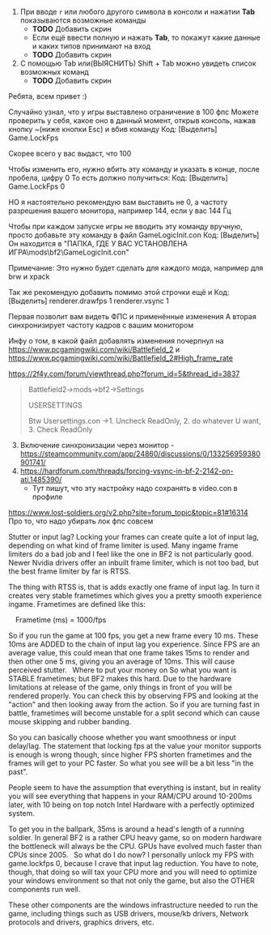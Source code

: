 1. При вводе `r` или любого другого символа в консоли и нажатии **Tab** показываются возможные команды
    - **TODO** Добавить скрин
    - Если ещё ввести полную и нажать **Tab**, то покажут какие данные и каких типов принимают на вход
    - **TODO** Добавить скрин
2. С помощью Tab или(ВЫЯСНИТЬ) Shift + Tab можно увидеть список возможных команд
    - **TODO** Добавить скрин





Ребята, всем привет :)

Случайно узнал, что у игры выставлено ограничение в 100 фпс
Можете проверить у себя, какое оно в данный момент, открыв консоль, нажав кнопку ~(ниже кнопки Esc) и вбив команду
Код: [Выделить]
Game.LockFps

Скорее всего у вас выдаст, что 100

Чтобы изменить его, нужно вбить эту команду и указать в конце, после пробела, цифру 0
То есть должно получиться:
Код: [Выделить]
Game.LockFps 0

НО я настоятельно рекомендую вам выставить не 0, а частоту разрешения вашего монитора, например 144, если у вас 144 Гц

Чтобы при каждом запуске игры не вводить эту команду вручную, просто добавьте эту команду в файл GameLogicInit.con
Код: [Выделить]
Он находится в "ПАПКА, ГДЕ У ВАС УСТАНОВЛЕНА ИГРА\mods\bf2\GameLogicInit.con"

Примечание:
Это нужно будет сделать для каждого мода, например для brw и xpack

Так же рекомендую добавить помимо этой строчки ещё и
Код: [Выделить]
renderer.drawfps 1
renderer.vsync 1

Первая позволит вам видеть ФПС и применённые изменения
А вторая синхронизирует частоту кадров с вашим монитором

Инфу о том, в какой файл добавлять изменения почерпнул на https://www.pcgamingwiki.com/wiki/Battlefield_2 и https://www.pcgamingwiki.com/wiki/Battlefield_2#High_frame_rate

https://2f4y.com/forum/viewthread.php?forum_id=5&thread_id=3837
> Battlefield2->mods->bf2->Settings
> 
> USERSETTINGS
> 
> Btw Usersettings.con ->1. Uncheck ReadOnly, 2. do whatever U want, 3. Check ReadOnly




3. Включение синхронизации через монитор - https://steamcommunity.com/app/24860/discussions/0/133256959380901741/
4. https://hardforum.com/threads/forcing-vsync-in-bf-2-2142-on-ati.1485390/
   - Тут пишут, что эту настройку надо сохранять в video.con в профиле


https://www.lost-soldiers.org/v2.php?site=forum_topic&topic=81#16314
Про то, что надо убирать лок фпс совсем

Stutter or input lag?
Locking your frames can create quite a lot of input lag, depending on what kind of frame limiter is used. Many ingame frame limiters do a bad job and I feel like the one in BF2 is not particularly good. Newer Nvidia drivers offer an inbuilt frame limiter, which is not too bad, but the best frame limiter by far is RTSS.

The thing with RTSS is, that is adds exactly one frame of input lag. In turn it creates very stable frametimes which gives you a pretty smooth experience ingame. Frametimes are defined like this:

 Frametime (ms) = 1000/fps

So if you run the game at 100 fps, you get a new frame every 10 ms. These 10ms are ADDED to the chain of input lag you experience. Since FPS are an average value, this could mean that one frame takes 15ms to render and then other one 5 ms, giving you an average of 10ms. This will cause perceived stutter.
 Where to put your money on
So what you want is STABLE frametimes; but BF2 makes this hard. Due to the hardware limitations at release of the game, only things in front of you will be rendered properly. You can check this by observing FPS and looking at the "action" and then looking away from the action. So if you are turning fast in battle, frametimes will become unstable for a split second which can cause mouse skipping and rubber banding.

So you can basically choose whether you want smoothness or input delay/lag. The statement that locking fps at the value your monitor supports is enough is wrong though, since higher FPS shorten frametimes and the frames will get to your PC faster. So what you see will be a bit less "in the past".

People seem to have the assumption that everything is instant, but in reality you will see everything that happens in your RAM/CPU around 10-200ms later, with 10 being on top notch Intel Hardware with a perfectly optimized system.

To get you in the ballpark, 35ms is around a head's length of a running soldier. In general BF2 is a rather CPU heavy game, so on modern hardware the bottleneck will always be the CPU. GPUs have evolved much faster than CPUs since 2005.
 So what do I do now?
I personally unlock my FPS with game.lockfps 0, because I crave that input lag reduction. You have to note, though, that doing so will tax your CPU more and you will need to optimize your windows environment so that not only the game, but also the OTHER components run well.

These other components are the windows infrastructure needed to run the game, including things such as USB drivers, mouse/kb drivers, Network protocols and drivers, graphics drivers, etc.

